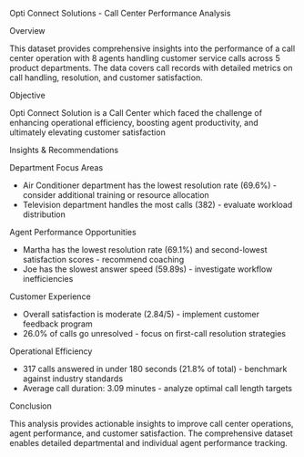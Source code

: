 Opti Connect Solutions - Call Center Performance Analysis

Overview

This dataset provides comprehensive insights into the performance of a call center operation with 8 agents handling customer service calls across 5 product departments. The data covers call records with detailed metrics on call handling, resolution, and customer satisfaction.

Objective

Opti Connect Solution is a Call Center which faced the challenge of enhancing operational efficiency, boosting agent productivity, and ultimately elevating customer satisfaction 

Insights & Recommendations

Department Focus Areas

- Air Conditioner department has the lowest resolution rate (69.6%) - consider additional training or resource allocation
- Television department handles the most calls (382) - evaluate workload distribution

Agent Performance Opportunities

- Martha has the lowest resolution rate (69.1%) and second-lowest satisfaction scores - recommend coaching
- Joe has the slowest answer speed (59.89s) - investigate workflow inefficiencies

Customer Experience

- Overall satisfaction is moderate (2.84/5) - implement customer feedback program
- 26.0% of calls go unresolved - focus on first-call resolution strategies

Operational Efficiency

- 317 calls answered in under 180 seconds (21.8% of total) - benchmark against industry standards
- Average call duration: 3.09 minutes - analyze optimal call length targets

Conclusion

This analysis provides actionable insights to improve call center operations, agent performance, and customer satisfaction. The comprehensive dataset enables detailed departmental and individual agent performance tracking.

